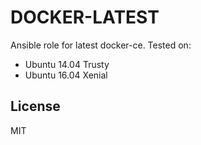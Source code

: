 DOCKER-LATEST
=========

Ansible role for latest docker-ce. Tested on:
- Ubuntu 14.04 Trusty
- Ubuntu 16.04 Xenial

License
-------

MIT
